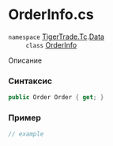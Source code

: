 
# OrderInfo.cs
`namespace` [TigerTrade.Tc](../../../../TigerTrade.Tc.md).[Data](../../../../TigerTrade.Tc/Data.md)  
&nbsp;&nbsp;&nbsp;&nbsp;&nbsp;&nbsp;&nbsp;&nbsp;&nbsp;`class` [OrderInfo](../../OrderInfo.cs.md)

Описание

### Синтаксис
```csharp
public Order Order { get; }
```
### Пример  
```csharp
// example
```
